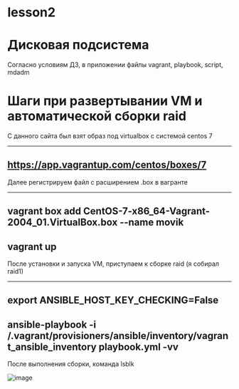 # lesson2

# Дисковая подсистема
Согласно условиям ДЗ, в приложении файлы vagrant, playbook, script, mdadm

# Шаги при развертывании VM и автоматической сборки raid

С данного сайта был взят образ под virtualbox с системой centos 7

---
https://app.vagrantup.com/centos/boxes/7
---
Далее регистрируем файл с расширением .box в вагранте

---
vagrant box add CentOS-7-x86_64-Vagrant-2004_01.VirtualBox.box --name movik
---
vagrant up
---

После установки и запуска VM, приступаем к сборке raid (я собирал raid1)

---
export ANSIBLE_HOST_KEY_CHECKING=False
---
ansible-playbook -i /.vagrant/provisioners/ansible/inventory/vagrant_ansible_inventory playbook.yml -vv
---

После выполнения сборки, команда lsblk

![image](https://github.com/movik242/lesson2/assets/143793993/f684b5e3-157a-46d7-87bf-d04047d4cd9c)



